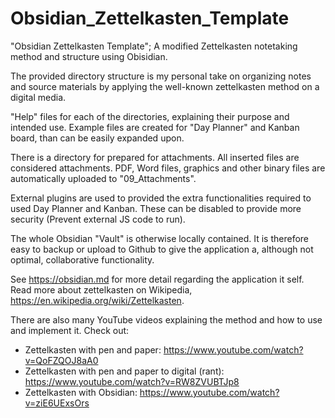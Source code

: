 # Obsidian_Zettelkasten_Template
"Obsidian Zettelkasten Template"; A modified Zettelkasten notetaking method and structure using Obisidian.

The provided directory structure is my personal take on organizing notes and source materials by applying the well-known zettelkasten method on a digital media.

"Help" files for each of the directories, explaining their purpose and intended use. Example files are created for "Day Planner" and Kanban board, than can be easily expanded upon.

There is a directory for prepared for attachments. All inserted files are considered attachments. PDF, Word files, graphics and other binary files are automatically uploaded to "09_Attachments".

External plugins are used to provided the extra functionalities required to used Day Planner and Kanban. These can be disabled to provide more security (Prevent external JS code to run).

The whole Obsidian "Vault" is otherwise locally contained. It is therefore easy to backup or upload to Github to give the application a, although not optimal, collaborative functionality.

See https://obsidian.md for more detail regarding the application it self. Read more about zettelkasten on Wikipedia, https://en.wikipedia.org/wiki/Zettelkasten.

There are also many YouTube videos explaining the method and how to use and implement it. Check out:
- Zettelkasten with pen and paper: https://www.youtube.com/watch?v=QoFZQOJ8aA0
- Zettelkasten with pen and paper to digital (rant): https://www.youtube.com/watch?v=RW8ZVUBTJp8
- Zettelkasten with Obsidian: https://www.youtube.com/watch?v=ziE6UExsOrs
